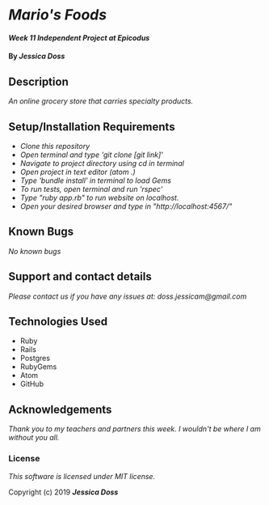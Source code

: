 # _Mario's Foods_

#### _Week 11 Independent Project at Epicodus_

#### By _**Jessica Doss**_

## Description

_An online grocery store that carries specialty products._

## Setup/Installation Requirements

* _Clone this repository_
* _Open terminal and type 'git clone [git link]'_
* _Navigate to project directory using cd in terminal_
* _Open project in text editor (atom .)_
* _Type 'bundle install' in terminal to load Gems_
* _To run tests, open terminal and run 'rspec'_
* _Type "ruby app.rb" to run website on localhost._
* _Open your desired browser and type in "http://localhost:4567/"_

## Known Bugs

_No known bugs_

## Support and contact details

_Please contact us if you have any issues at: doss.jessicam@gmail.com_

## Technologies Used

* Ruby
* Rails
* Postgres
* RubyGems
* Atom
* GitHub

## Acknowledgements
_Thank you to my teachers and partners this week. I wouldn't be where I am without you all._

### License
_This software is licensed under MIT license._

Copyright (c) 2019 **_Jessica Doss_**

